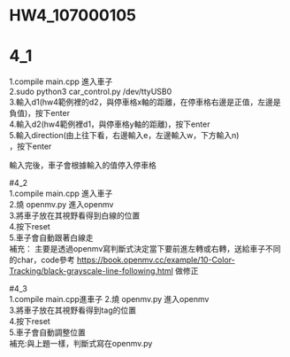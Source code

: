 # HW4_107000105 <br>

# 4_1 <br>
1.compile main.cpp 進入車子<br>
2.sudo python3 car_control.py /dev/ttyUSB0<br>
3.輸入d1(hw4範例裡的d2，與停車格x軸的距離，在停車格右邊是正值，左邊是負值)，按下enter<br>
4.輸入d2(hw4範例裡d1，與停車格y軸的距離)，按下enter<br>
5.輸入direction(由上往下看，右邊輸入e，左邊輸入w，下方輸入n)<br>，按下enter<br>

輸入完後，車子會根據輸入的值停入停車格<br>

#4_2<br>
1.compile main.cpp 進入車子<br>
2.燒 openmv.py 進入openmv<br>
3.將車子放在其視野看得到白線的位置<br>
4.按下reset <br>
5.車子會自動跟著白線走  <br>
補充： 主要是透過openmv寫判斷式決定當下要前進左轉或右轉，送給車子不同的char，code參考 https://book.openmv.cc/example/10-Color-Tracking/black-grayscale-line-following.html 做修正<br>


#4_3 <br>
1.compile main.cpp進車子
2.燒 openmv.py 進入openmv<br>
3.將車子放在其視野看得到tag的位置<br>
4.按下reset<br>
5.車子會自動調整位置<br>
補充:與上題一樣，判斷式寫在openmv.py<br>



